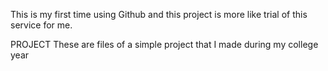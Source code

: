 This is my first time using Github and this project is more like trial of this service for me.

PROJECT
These are files of a simple project that I made during my college year
